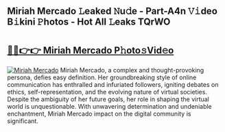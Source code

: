## Miriah Mercado 𝙻eaked 𝙽u𝚍e - Part-A4n 𝚅𝚒deo B𝚒kini 𝙿hotos - Hot All 𝙻eaks TQrWO

# <h2><a href="http://ld29xx.urlbe.top/?page=Miriah+Mercado">🔗🔗👉👉 Miriah Mercado P𝚑oto𝚜Vid𝚎o</a></h2>

[![Miriah Mercado](https://i.imgur.com/eBuTRDB.gif)](http://ld29xx.urlbe.top/?page=Miriah+Mercado)
Miriah Mercado, a complex and thought-provoking persona, defies easy definition. Her groundbreaking style of online communication has enthralled and infuriated followers, igniting debates on ethics, self-representation, and the evolving nature of virtual societies. Despite the ambiguity of her future goals, her role in shaping the virtual world is unquestionable. With unwavering determination and undeniable enchantment, Miriah Mercado impact on the digital community is significant.
